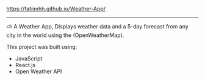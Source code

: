 https://fatiimhh.github.io/Weather-App/

 ------------------------------------------
 
⛅
A Weather App, Displays weather data and a 5-day forecast from any
city in the world using the (OpenWeatherMap).

This project was built using:
- JavaScript
- React.js
- Open Weather API
